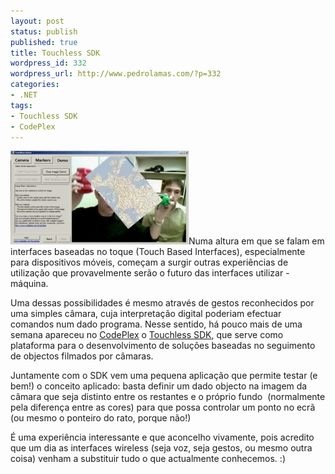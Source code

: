 ```yaml
---
layout: post
status: publish
published: true
title: Touchless SDK
wordpress_id: 332
wordpress_url: http://www.pedrolamas.com/?p=332
categories:
- .NET
tags:
- Touchless SDK
- CodePlex
---
```

[![](wp-content/uploads/2008/10/touchless-sdk.jpg "Touchless SDK")](http://www.codeplex.com/touchless)Numa altura em que se falam em interfaces baseadas no toque (Touch Based Interfaces), especialmente para dispositivos móveis, começam a surgir outras experiências de utilização que provavelmente serão o futuro das interfaces utilizar - máquina.

Uma dessas possibilidades é mesmo através de gestos reconhecidos por uma simples câmara, cuja interpretação digital poderiam efectuar comandos num dado programa. Nesse sentido, há pouco mais de uma semana apareceu no [CodePlex](http://www.codeplex.com/) o [Touchless SDK](http://www.codeplex.com/touchless), que serve como plataforma para o desenvolvimento de soluções baseadas no seguimento de objectos filmados por câmaras.

Juntamente com o SDK vem uma pequena aplicação que permite testar (e bem!) o conceito aplicado: basta definir um dado objecto na imagem da câmara que seja distinto entre os restantes e o próprio fundo  (normalmente pela diferença entre as cores) para que possa controlar um ponto no ecrã (ou mesmo o ponteiro do rato, porque não!)

É uma experiência interessante e que aconcelho vivamente, pois acredito que um dia as interfaces wireless (seja voz, seja gestos, ou mesmo outra coisa) venham a substituir tudo o que actualmente conhecemos. :)
